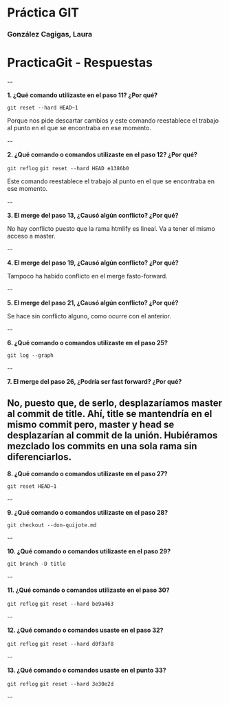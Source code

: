 # Práctica GIT

### González Cagigas, Laura



# PracticaGit - Respuestas

--

**1. ¿Qué comando utilizaste en el paso 11? ¿Por qué?**

`git reset --hard HEAD~1` 

Porque nos pide descartar cambios y este comando reestablece el trabajo al punto en el que se encontraba en ese momento.

--

**2. ¿Qué comando o comandos utilizaste en el paso 12? ¿Por qué?**

`git reflog`  `git reset --hard HEAD e1386b0`   

Este comando reestablece el trabajo al punto en el que se encontraba en ese momento.

--

**3. El merge del paso 13, ¿Causó algún conflicto? ¿Por qué?**

No hay conflicto puesto que la rama htmlify es lineal. Va a tener el mismo acceso a master.

--

**4. El merge del paso 19, ¿Causó algún conflicto? ¿Por qué?**

Tampoco ha habido conflicto en el merge fasto-forward.

--

**5. El merge del paso 21, ¿Causó algún conflicto? ¿Por qué?**

Se hace sin conflicto alguno, como ocurre con el anterior.

--

**6. ¿Qué comando o comandos utilizaste en el paso 25?**

`git log --graph`

--

**7. El merge del paso 26, ¿Podría ser fast forward? ¿Por qué?**

No, puesto que, de serlo, desplazaríamos master al commit de title. Ahí,  title se mantendría en el mismo commit pero, master y head se desplazarían al commit de la unión. Hubiéramos mezclado los commits en una sola rama sin diferenciarlos.
--

**8. ¿Qué comando o comandos utilizaste en el paso 27?**

`git reset HEAD~1`

--

**9. ¿Qué comando o comandos utilizaste en el paso 28?**

`git checkout --don-quijote.md`

--

**10. ¿Qué comando o comandos utilizaste en el paso 29?**

`git branch -D title`

--

**11. ¿Qué comando o comandos utilizaste en el paso 30?**

`git reflog`   `git reset --hard be9a463`

--

**12. ¿Qué comando o comandos usaste en el paso 32?**

`git reflog`   `git reset --hard d0f3af8`

--

**13. ¿Qué comando o comandos usaste en el punto 33?**

`git reflog`   `git reset --hard 3e30e2d`

--

